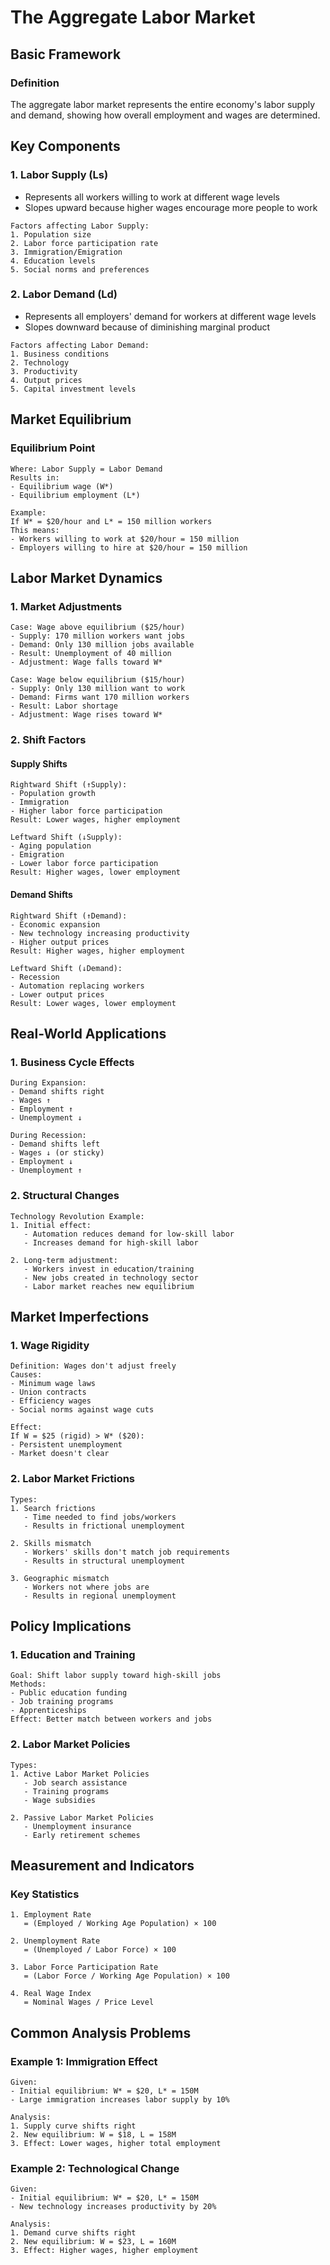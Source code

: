 # The Aggregate Labor Market

## Basic Framework

### Definition
The aggregate labor market represents the entire economy's labor supply and demand, showing how overall employment and wages are determined.

## Key Components

### 1. Labor Supply (Ls)
- Represents all workers willing to work at different wage levels
- Slopes upward because higher wages encourage more people to work
```
Factors affecting Labor Supply:
1. Population size
2. Labor force participation rate
3. Immigration/Emigration
4. Education levels
5. Social norms and preferences
```

### 2. Labor Demand (Ld)
- Represents all employers' demand for workers at different wage levels
- Slopes downward because of diminishing marginal product
```
Factors affecting Labor Demand:
1. Business conditions
2. Technology
3. Productivity
4. Output prices
5. Capital investment levels
```

## Market Equilibrium

### Equilibrium Point
```
Where: Labor Supply = Labor Demand
Results in:
- Equilibrium wage (W*)
- Equilibrium employment (L*)

Example:
If W* = $20/hour and L* = 150 million workers
This means:
- Workers willing to work at $20/hour = 150 million
- Employers willing to hire at $20/hour = 150 million
```

## Labor Market Dynamics

### 1. Market Adjustments
```
Case: Wage above equilibrium ($25/hour)
- Supply: 170 million workers want jobs
- Demand: Only 130 million jobs available
- Result: Unemployment of 40 million
- Adjustment: Wage falls toward W*

Case: Wage below equilibrium ($15/hour)
- Supply: Only 130 million want to work
- Demand: Firms want 170 million workers
- Result: Labor shortage
- Adjustment: Wage rises toward W*
```

### 2. Shift Factors

#### Supply Shifts
```
Rightward Shift (↑Supply):
- Population growth
- Immigration
- Higher labor force participation
Result: Lower wages, higher employment

Leftward Shift (↓Supply):
- Aging population
- Emigration
- Lower labor force participation
Result: Higher wages, lower employment
```

#### Demand Shifts
```
Rightward Shift (↑Demand):
- Economic expansion
- New technology increasing productivity
- Higher output prices
Result: Higher wages, higher employment

Leftward Shift (↓Demand):
- Recession
- Automation replacing workers
- Lower output prices
Result: Lower wages, lower employment
```

## Real-World Applications

### 1. Business Cycle Effects
```
During Expansion:
- Demand shifts right
- Wages ↑
- Employment ↑
- Unemployment ↓

During Recession:
- Demand shifts left
- Wages ↓ (or sticky)
- Employment ↓
- Unemployment ↑
```

### 2. Structural Changes
```
Technology Revolution Example:
1. Initial effect:
   - Automation reduces demand for low-skill labor
   - Increases demand for high-skill labor
   
2. Long-term adjustment:
   - Workers invest in education/training
   - New jobs created in technology sector
   - Labor market reaches new equilibrium
```

## Market Imperfections

### 1. Wage Rigidity
```
Definition: Wages don't adjust freely
Causes:
- Minimum wage laws
- Union contracts
- Efficiency wages
- Social norms against wage cuts

Effect:
If W = $25 (rigid) > W* ($20):
- Persistent unemployment
- Market doesn't clear
```

### 2. Labor Market Frictions
```
Types:
1. Search frictions
   - Time needed to find jobs/workers
   - Results in frictional unemployment

2. Skills mismatch
   - Workers' skills don't match job requirements
   - Results in structural unemployment

3. Geographic mismatch
   - Workers not where jobs are
   - Results in regional unemployment
```

## Policy Implications

### 1. Education and Training
```
Goal: Shift labor supply toward high-skill jobs
Methods:
- Public education funding
- Job training programs
- Apprenticeships
Effect: Better match between workers and jobs
```

### 2. Labor Market Policies
```
Types:
1. Active Labor Market Policies
   - Job search assistance
   - Training programs
   - Wage subsidies

2. Passive Labor Market Policies
   - Unemployment insurance
   - Early retirement schemes
```

## Measurement and Indicators

### Key Statistics
```
1. Employment Rate
   = (Employed / Working Age Population) × 100

2. Unemployment Rate
   = (Unemployed / Labor Force) × 100

3. Labor Force Participation Rate
   = (Labor Force / Working Age Population) × 100

4. Real Wage Index
   = Nominal Wages / Price Level
```

## Common Analysis Problems

### Example 1: Immigration Effect
```
Given:
- Initial equilibrium: W* = $20, L* = 150M
- Large immigration increases labor supply by 10%

Analysis:
1. Supply curve shifts right
2. New equilibrium: W = $18, L = 158M
3. Effect: Lower wages, higher total employment
```

### Example 2: Technological Change
```
Given:
- Initial equilibrium: W* = $20, L* = 150M
- New technology increases productivity by 20%

Analysis:
1. Demand curve shifts right
2. New equilibrium: W = $23, L = 160M
3. Effect: Higher wages, higher employment
```
